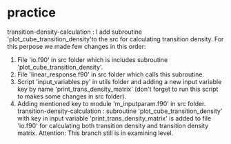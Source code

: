 # practice
transition-density-calculation : I add subroutine 'plot_cube_transition_density'to the src for calculating transition density. For this perpose we made few changes in this order:
1) File 'io.f90' in src folder which is includes subroutine 'plot_cube_transition_density'.
2) File 'linear_response.f90' in src folder which calls this subroutine.
3) Script 'input_variables.py' in utils folder and adding a new input variable key by name 'print_trans_density_matrix' (don't forget to run this script to makes some changes in src folder).
4) Adding mentioned key to module 'm_inputparam.f90' in src folder.
transition-density-calculation : subroutine 'plot_cube_transition_density' with key in input variable 'print_trans_density_matrix' is added to file 'io.f90' for calculating both transition density and transition density matrix.
Attention: This branch still is in examining level.
